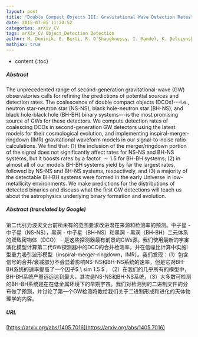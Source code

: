 ```yaml
---
layout: post
title: "Double Compact Objects III: Gravitational Wave Detection Rates"
date: 2015-07-05 11:20:52
categories: arXiv_CV
tags: arXiv_CV Object_Detection Detection
author: M. Dominik, E. Berti, R. O'Shaughnessy, I. Mandel, K. Belczynski, C.Fryer, D. Holz, T. Bulik, F. Pannarale
mathjax: true
---
```


* content
{:toc}

##### Abstract
The unprecedented range of second-generation gravitational-wave (GW) observatories calls for refining the predictions of potential sources and detection rates. The coalescence of double compact objects (DCOs)---i.e., neutron star-neutron star (NS-NS), black hole-neutron star (BH-NS), and black hole-black hole (BH-BH) binary systems---is the most promising source of GWs for these detectors. We compute detection rates of coalescing DCOs in second-generation GW detectors using the latest models for their cosmological evolution, and implementing inspiral-merger-ringdown (IMR) gravitational waveform models in our signal-to-noise ratio calculations. We find that: (1) the inclusion of the merger/ringdown portion of the signal does not significantly affect rates for NS-NS and BH-NS systems, but it boosts rates by a factor $\sim 1.5$ for BH-BH systems; (2) in almost all of our models BH-BH systems yield by far the largest rates, followed by NS-NS and BH-NS systems, respectively, and (3) a majority of the detectable BH-BH systems were formed in the early Universe in low-metallicity environments. We make predictions for the distributions of detected binaries and discuss what the first GW detections will teach us about the astrophysics underlying binary formation and evolution.

##### Abstract (translated by Google)
第二代引力波天文台前所未有的范围要求改进潜在来源和检测率的预测。中子星 - 中子星（NS-NS），黑洞 - 中子星（BH-NS）和黑洞 - 黑洞（BH-BH）二元体系的双致密物体（DCO） - 是这些探测器最有前景的GWs源。我们使用最新的宇宙演化模型计算第二代GW探测器中的DCO的合并检测率，并在信噪比计算中实施I型重力吸引波形模型（inspiral-merger-ringdown，IMR）。我们发现：（1）包含信号的合并/衰减部分不会显着影响NS-NS和BH-NS系统的速率，但是它对BH-BH系统的速率提高了一个因子$ \ sim 1.5 $ ; （2）在我们的几乎所有的模型中，BH-BH系统产量远远达到最大，其次是NS-NS和BH-NS系统，（3）大多数可检测的BH-BH系统是在在低金属环境下的早期宇宙。我们对检测到的二进制文件的分布做了预测，并讨论了第一个GW检测将教给我们关于二进制形成和进化的天体物理学的内容。

##### URL
[https://arxiv.org/abs/1405.7016](https://arxiv.org/abs/1405.7016)

